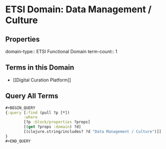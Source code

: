 # ETSI Domain: Data Management / Culture

## Properties
domain-type:: ETSI Functional Domain
term-count:: 1

## Terms in this Domain

- [[Digital Curation Platform]]

## Query All Terms
```clojure
#+BEGIN_QUERY
{:query [:find (pull ?p [*])
        :where
        [?p :block/properties ?props]
        [(get ?props :domain) ?d]
        [(clojure.string/includes? ?d "Data Management / Culture")]]
}
#+END_QUERY
```